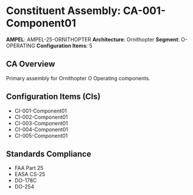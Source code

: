 # Constituent Assembly: CA-001-Component01

**AMPEL**: AMPEL-25-ORNITHOPTER
**Architecture**: Ornithopter
**Segment**: O-OPERATING
**Configuration Items**: 5

## CA Overview
Primary assembly for Ornithopter O Operating components.

## Configuration Items (CIs)
- CI-001-Component01
- CI-002-Component01
- CI-003-Component01
- CI-004-Component01
- CI-005-Component01

## Standards Compliance
- FAA Part 25
- EASA CS-25
- DO-178C
- DO-254
